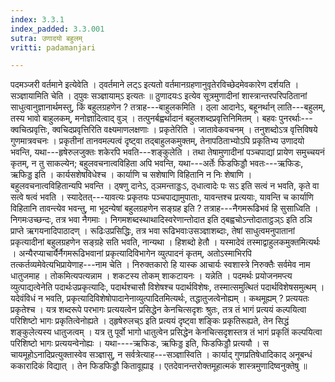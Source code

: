 ```yaml
---
index: 3.3.1
index_padded: 3.3.001
sutra: उणादयो बहुलम्
vritti: padamanjari

---
```

 पदमञ्जरी वर्तमाने इत्येवेति । ठ्वर्तमाने लट्ऽ इत्यतो वर्तमानग्रहणानुवृतेरविच्छेदमेवकारेण दर्शयति । सञ्ज्ञायामिति चेति । ठ्पुवः सञ्ज्ञायाम्ऽ इत्यतः ॥ ठुणादयःऽ इत्येव सूत्रमुणादीनां शास्त्रान्तरपरिपठितानां साधुत्वानुज्ञानार्थमस्तु, किं बहुलग्रहणेन ? तत्राह---बाहुलकमिति । ठ्ला आदानेऽ, बहूनर्थान् लाति---बहुलम्, तस्य भावो बाहुलकम्, मनोज्ञादित्वाद् वुञ् । तत्पुनर्बह्वर्थादानं बहुलशब्दप्रवृत्तिनिमितम् । बहवः पुनरर्थाः---क्वचित्प्रवृत्तिः, क्वचिदप्रवृत्तिरिति वक्ष्यमाणलक्षणाः । प्रकृतेरिति । जातावेकवचनम् । तनुशब्दोऽत्र वृत्तिविषये गुणमात्रवचनः । प्रकृतीनां तानवमल्पत्वं दृष्ट्वा तद्बाहुलकमुक्तम्, तेनापठिताभ्योऽपि प्रकृतिभ्य उणादयो भवन्ति, यथा---हृषेरुलजुक्तः शकेरपि भवति---शङ्कुलेति । तथा तेषामुणादीनां पञ्चपाद्यां प्रायेण समुच्चयनं कृतम्, न तु साकल्येन; बहुलवचनात्वविहिता अपि भवन्ति, यथा---अर्तेः फिडफिड्डौ भवतः---ऋफिडः, ऋफिड्ड इति । कार्यसशेषविधेश्च । कार्याणि च सशेषाणि विहितानि न निः शेषाणि । बहुलवचनात्वविहितान्यपि भवन्ति । ठ्षणु दानेऽ, ठ्ञमन्ताड्डःऽ, ठ्धात्वादेः पः सऽ इति सत्वं न भवति, कृते वा सत्वे षत्वं भवति । स्यादेतत्---यावत्यः प्रकृतयः पञ्चपाद्यामुपाताः, यावन्तश्च प्रत्ययाः, यावन्ति च कार्याणि विहितानि तावन्त्येव भवन्तु, मा भूदन्येषां बहुलग्रहणेन सङ्ग्रह इति ? तत्राह---नैगमरूढिभवं हि सुसाध्विति । निगमःउच्छन्दः, तत्र भवा नैगमाः । निगमशब्दस्थाथादिस्वरेणान्तोदात इति ठ्बह्वचोऽन्तोदाताट्ठञ्ऽ इति ठञि प्राप्ते ऋगयनादिपाठादण् । रूढिःउप्रसिद्धिः, तत्र भवा रूढिभवाःउसञ्ज्ञाशब्दाः, तेषां साधुत्वमनुपातानां प्रकृत्यादीनां बहुलग्रहणेन सङ्ग्रहे सति भवति, नान्यथा । हिशब्दो हेतौ । यस्मादेवं तस्माद्वाहुलकमुक्तमित्यर्थः । अन्यैरप्याचार्यैर्नैगमरूढिभवानां प्रकृत्यादिविभागेन व्युत्पादनं कृतम्, अतोऽस्माभिरपि तत्कर्तव्यमेवेत्यभिप्रायेणाह---नाम चेति । निरुक्तकारो हि यास्क आचार्यः स्वशास्त्रे निरुक्तैः सर्वमेव नाम धातुजमाह । तोकमित्यपत्यन्नाम । शकटस्य तोकम् शाकटायनः । यन्नेति । पदमर्थः प्रयोजनमप्त्य व्युत्पाद्यत्वेनेति पदार्थःउप्रकृत्यादिः, पदार्थश्चासौ विशेषश्च पदार्थविशेषः, तस्मात्समुत्थितं पदार्थविशेषसमुत्थम् । यदेवंविधं न भवति, प्रकृत्यादिविशेषोपादानेनाव्युत्पादितमित्यर्थः, तद्धातुजत्वेनोह्यम् । कथमूह्यम् ? प्रत्ययतः प्रकृतेश्च । यत्र शब्दरूपे परभागः प्रत्ययत्वेन प्रसिद्धेन केनचित्सदृशः श्रुतः, तत्र तं भागं प्रत्ययं कल्पयित्वा परिशिष्टो भागः प्रकृतित्वेनोह्यते । ठ्हृषेरुलच्ऽ इति प्रत्ययं दृष्ट्वा शङ्किः प्रकृतिरूह्यते, तेन सिद्धं शङ्कुलेत्यस्य धातुजत्वम् । यत्र तु पूर्वो भागो धातुत्वेन प्रसिद्धेन केनचित्सदृशस्तत्र तं भागं प्रकृतिं कल्पयित्वा परिशिष्टो भागः प्रत्ययन्वेनोह्यः । यथा----ऋफिडः, ऋफिड्ड इति, फिडफिड्डौ प्रत्ययौ । स चायमूहोऽनादिप्रत्युक्तास्वेव सञ्ज्ञासु, न सर्वत्रेत्याह---सञ्ज्ञास्विति । कार्याद् गुणप्रतिषेधादिकाद् अनूबन्धं ककारादिकं विद्यात् । तेन फिडफिड्डौ कितावूह्याइ । एतदेवानन्तरोक्तमूहात्मकं शास्त्रमुणादिष्वनुक्तेषु ॥